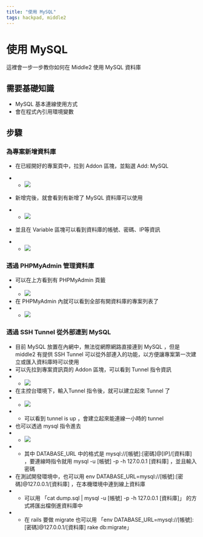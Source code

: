 ```yaml
---
title: "使用 MySQL"
tags: hackpad, middle2
---
```


# 使用 MySQL

這裡會一步一步教你如何在 Middle2 使用 MySQL 資料庫

## 需要基礎知識
* MySQL 基本連線使用方式
* 會在程式內引用環境變數

## 步驟

### 為專案新增資料庫
* 在已經開好的專案頁中，拉到 Addon 區塊，並點選 Add: MySQL
* * ![](https://s3-ap-northeast-1.amazonaws.com/g0v-hackmd-images/uploads/upload_10da29724757e9bd067ed88652a810f7.png)

* 新增完後，就會看到有新增了 MySQL 資料庫可以使用
* * ![](https://s3-ap-northeast-1.amazonaws.com/g0v-hackmd-images/uploads/upload_6b1b85fc82c330ab535cfd0ab5e22884.png)
* 並且在 Variable 區塊可以看到資料庫的帳號、密碼、IP等資訊
* * ![](https://s3-ap-northeast-1.amazonaws.com/g0v-hackmd-images/uploads/upload_a3bfec034ccefd74d08b53dd986cce36.png)

### 透過 PHPMyAdmin 管理資料庫
* 可以在上方看到有 PHPMyAdmin 頁籤
* * ![](https://s3-ap-northeast-1.amazonaws.com/g0v-hackmd-images/uploads/upload_8d207399193e4014c179bb9cf7033bf4.png)
* 在 PHPMyAdmin 內就可以看到全部有開資料庫的專案列表了
* * ![](https://s3-ap-northeast-1.amazonaws.com/g0v-hackmd-images/uploads/upload_d6223bd12730c2ce625c5d94fcedb60c.png)

### 透過 SSH Tunnel 從外部連到 MySQL
* 目前 MySQL 放置在內網中，無法從網際網路直接連到 MySQL ，但是 middle2 有提供 SSH Tunnel 可以從外部連入的功能，以方便讓專案第一次建立或匯入資料庫時可以使用
* 可以先拉到專案資訊頁的 Addon 區塊，可以看到 Tunnel 指令資訊
* * ![](https://s3-ap-northeast-1.amazonaws.com/g0v-hackmd-images/uploads/upload_5f5dab875306ec54bcab5a13979f7b57.png)
* 在主控台環境下，輸入Tunnel 指令後，就可以建立起來 Tunnel 了
* * ![](https://s3-ap-northeast-1.amazonaws.com/g0v-hackmd-images/uploads/upload_4bd4f9bd2d9182c0773eda7eefd03d5a.png)
* * 可以看到 tunnel is up ，會建立起來能連線一小時的 tunnel
* 也可以透過 mysql 指令進去
* * ![](https://s3-ap-northeast-1.amazonaws.com/g0v-hackmd-images/uploads/upload_220f615fa7bea76173e5921def69a65e.png)
* * 其中 DATABASE_URL 中的格式是 mysql://[帳號]:[密碼]@[IP]/[資料庫] ，要連線時指令就用 mysql -u [帳號] -p -h 127.0.0.1 [資料庫] ，並且輸入密碼
* 在測試開發環境中，也可以用 env DATABASE_URL=mysql://[帳號]:[密碼]@127.0.0.1/[資料庫] ，在本機環境中連到線上資料庫
* * 可以用 「cat dump.sql | mysql -u [帳號] -p -h 127.0.0.1 [資料庫]」 的方式將匯出檔倒進資料庫中
* * 在 rails 要做 migrate 也可以用 「env DATABASE_URL=mysql://[帳號]:[密碼]@127.0.0.1/[資料庫] rake db:migrate」
